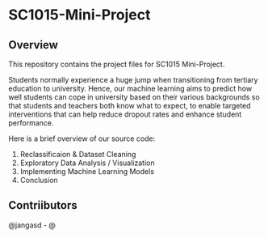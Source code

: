 # SC1015-Mini-Project

## Overview

This repository contains the project files for SC1015 Mini-Project.

Students normally experience a huge jump when transitioning from tertiary education to university. Hence, our machine learning aims to predict how well students can cope in university based on their various backgrounds so that students and teachers both know what to expect, to enable targeted interventions that can help reduce dropout rates and enhance student performance.

Here is a brief overview of our source code:
1. Reclassificaion & Dataset Cleaning
2. Exploratory Data Analysis / Visualization
3. Implementing Machine Learning Models
4. Conclusion

## Contriibutors
@jangasd -
@
